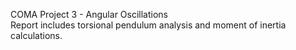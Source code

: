 COMA Project 3 - Angular Oscillations  
Report includes torsional pendulum analysis and moment of inertia calculations.
